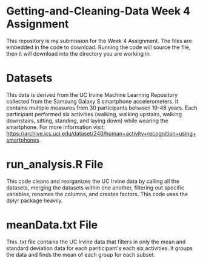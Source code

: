# Getting-and-Cleaning-Data Week 4 Assignment
This repository is my submission for the Week 4 Assignment. The files are embedded in the code to download. Running the code will source the file, then it will download into the directory you are working in.

# Datasets
This data is derived from the UC Irvine Machine Learning Repository collected from the Samsung Galaxy S smartphone accelerometers. It contains multiple measures from 30 participants between 19-48 years. Each participant performed six activities (walking, walking upstairs, walking downstairs, sitting, standing, and laying down) while wearing the smartphone. For more information visit: https://archive.ics.uci.edu/dataset/240/human+activity+recognition+using+smartphones.

# run_analysis.R File
This code cleans and reorganizes the UC Irvine data by calling all the datasets, merging the datasets within one another, filtering out specific variables, renames the columns, and creates factors. This code uses the dplyr package heavily.

# meanData.txt File
This .txt file contains the UC Irvine data that filters in only the mean and standard deviation data for each pariticipant's each six activities. It groups the data and finds the mean of each group for each subset.
